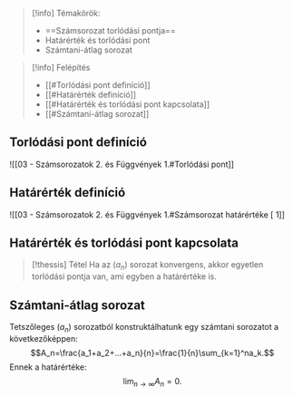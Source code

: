 > [!info] Témakörök:
> - ==Számsorozat torlódási pontja==
> - Határérték és torlódási pont
> - Számtani-átlag sorozat

> [!info] Felépítés
> - [[#Torlódási pont definíció]]
> - [[#Határérték definíció]]
> - [[#Határérték és torlódási pont kapcsolata]]
> - [[#Számtani-átlag sorozat]]

## Torlódási pont definíció
![[03 - Számsorozatok 2. és Függvények 1.#Torlódási pont]]
## Határérték definíció
![[03 - Számsorozatok 2. és Függvények 1.#Számsorozat határértéke [ 1]]
## Határérték és torlódási pont kapcsolata
> [!thessis] Tétel
> Ha az $(a_n)$ sorozat konvergens, akkor egyetlen torlódási pontja van, ami egyben a határértéke is.
## Számtani-átlag sorozat
Tetszőleges $(a_n)$ sorozatból konstruktálhatunk egy számtani sorozatot a következőképpen:
$$A_n=\frac{a_1+a_2+…+a_n}{n}=\frac{1}{n}\sum_{k=1}^na_k.$$
Ennek a határértéke:
$$\lim_{n\to\infty}A_n=0.$$